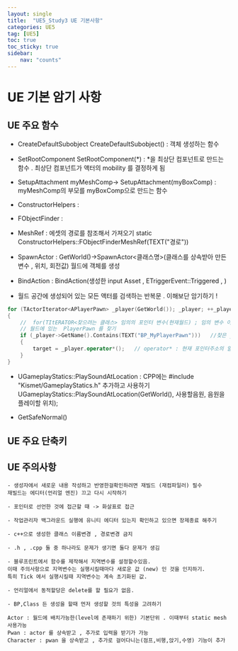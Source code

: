 ```yaml
---
layout: single
title:  "UE5_Study3 UE 기본사항"
categories: UE5
tag: [UE5]
toc: true
toc_sticky: true
sidebar:
    nav: "counts"
---
```




# UE 기본 암기 사항

## UE 주요 함수

- CreateDefaultSubobject
CreateDefaultSubobject<component>() : 객체 생성하는 함수

- SetRootComponent
SetRootComponent(*) : *을 최상단 컴포넌트로 만드는 함수 . 최상단 컴포넌트가 액터의 mobility 를 결정하게 됨 

- SetupAttachment
myMeshComp-> SetupAttachment(myBoxComp) : myMeshComp의 부모를 myBoxComp으로 만드는 함수

- ConstructorHelpers :

- FObjectFinder : 

- MeshRef : 에셋의 경로를 참조해서 가져오기 
static ConstructorHelpers::FObjectFinder<UStaticMesh>MeshRef(TEXT("경로"))

- SpawnActor : GetWorld()->SpawnActor<클래스명>(클래스를 상속받아 만든 변수 , 위치, 회전값)
월드에 객체를 생성 

- BindAction : BindAction(생성한 input Asset , ETriggerEvent::Triggered , )

- 월드 공간에 생성되어 있는 모든 액터를 검색하는 반복문 . 이해보단 암기하기 !
 
```cpp
for (TActorIterator<APlayerPawn> _player(GetWorld()); _player; ++_player) //특정 class를 찾는 구문 암기하기 
{
    //  for(TItERATOR<찾으려는 클래스> 임의의 포인터 변수(현재월드) ; 임의 변수 이름;++임의 변수 )
	// 월드에 있는  PlayerPawn 를 찾기
	if (_player->GetName().Contains(TEXT("BP_MyPlayerPawn")))	//찾은 _player의 이름이 BP_MyPlayerPawn을 포함하고 있다면 
	{
		target = _player.operator*();	// operator* : 현재 포인터주소의 알맞는 액터를 반환한다
	}
}
```

- UGameplayStatics::PlaySoundAtLocation  : 
CPP에는 #include "Kismet/GameplayStatics.h" 추가하고 사용하기
UGameplayStatics::PlaySoundAtLocation(GetWorld(), 사용할음원, 음원을 플레이할 위치);

- GetSafeNormal()



## UE 주요 단축키

## UE 주의사항

    - 생성자에서 새로운 내용 작성하고 반영한걸확인하려면 재빌드 (재컴파일러) 필수
    재빌드는 에디터(언리얼 엔진) 끄고 다시 시작하기 

    - 포인터로 선언한 것에 접근할 때 -> 화살표로 접근

    - 작업관리자 백그라운드 실행에 유니티 에디터 있는지 확인하고 있으면 장제종료 해주기 

    - c++으로 생성한 클래스 이름변경 , 경로변경 금지

    - .h , .cpp 둘 중 하나라도 문제가 생기면 둘다 문제가 생김

    - 블루프린트에서 함수를 제작해서 지역변수를 설정할수있음.  
    이때 주의사항으로 지역변수는 실행시킬때마다 새로운 값 (new) 인 것을 인지하기.  
    특히 Tick 에서 실행시킬때 지역변수는 계속 초기화된 값. 

    - 언리얼에서 동적할당은 delete를 할 필요가 없음.

    - BP,Class 든 생성을 할때 먼저 생성할 것의 특성을 고려하기

    Actor : 월드에 배치가능한(level에 존재하기 위한) 기본단위 . 이때부터 static mesh 사용가능 
    Pwan : actor 를 상속받고 , 추가로 입력을 받기가 가능
    Character : pwan 을 상속받고 , 추가로 걸어다니는(점프,비행,앉기,수영) 기능이 추가 